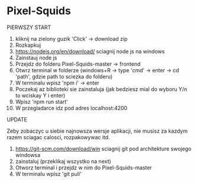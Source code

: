 # Pixel-Squids

PIERWSZY START

1. kliknij na zielony guzik 'Click' -> download zip
2. Rozkapkuj
3. https://nodejs.org/en/download/ sciagnij node js na windows
4. Zainstauj node js
5. Przejdz do folderu Pixel-Squids-master -> frontend
6. Otwrz terminal w folderze  (windows+R -> type 'cmd' -> enter -> cd 'path', gdzie path to sciezka do folderu)
7. W terminalu wpisz 'npm i' -> enter
8. Poczekaj az biblioteki sie zainstaluja (jak bedziesz mial do wyboru Y/n to wciskay Y i enter)
10. Wpisz 'npm run start'
11. W przegladarce idz pod adres localhost:4200


UPDATE

Zeby zobaczyc u siebie najnowsza wersje aplikacji, nie musisz za kazdym razem sciagac calosci, rozpakowywac itd.
1. https://git-scm.com/download/win sciagnij git pod architekture swojego windowsa
2. zainstaluj (przeklikaj wszystko na next)
3. Otworz terminal i przejdz w nim do Pixel-Squids-master
4. W terminalu wpisz 'git pull' 
